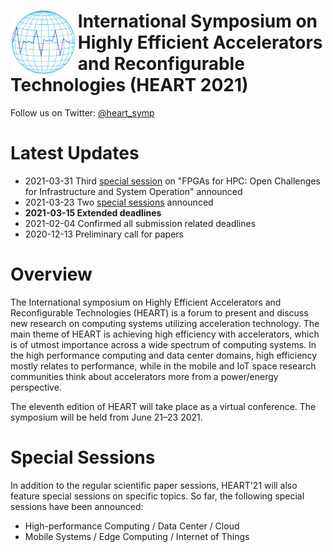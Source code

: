<html>
<div style="text-align:left; display:inline; overflow:auto">
<img style="float: left; margin: 0px 0px 0px 2px; padding: 0px 5px 0px 0px" src="img/heart-online-logo.png" width=20%/>
<h1>International Symposium on Highly Efficient Accelerators and Reconfigurable Technologies (HEART 2021)</h1>
</div>
</html>

Follow us on Twitter: [@heart_symp](https://twitter.com/heart_symp)


# Latest Updates

* 2021-03-31 Third [special session](special-sessions.md) on "FPGAs for HPC: Open Challenges for Infrastructure and System Operation" announced
* 2021-03-23 Two [special sessions](special-sessions.md) announced
* **2021-03-15 Extended deadlines**
* 2021-02-04 Confirmed all submission related deadlines
* 2020-12-13 Preliminary call for papers

# Overview

The International symposium on Highly Efficient Accelerators and Reconfigurable Technologies (HEART) is a forum to present and discuss new research on computing systems utilizing acceleration technology. The main theme of HEART is achieving high efficiency with accelerators, which is of utmost importance across a wide spectrum of computing systems. In the high performance computing and data center domains, high efficiency mostly relates to performance, while in the mobile and IoT space research communities think about accelerators more from a power/energy perspective.

The eleventh edition of HEART will take place as a virtual conference. The symposium will be held from June 21–23 2021.

# Special Sessions

In addition to the regular scientific paper sessions, HEART'21 will also feature special sessions on specific topics. So far, the following special sessions have been announced:

* High-performance Computing / Data Center / Cloud
* Mobile Systems / Edge Computing / Internet of Things
